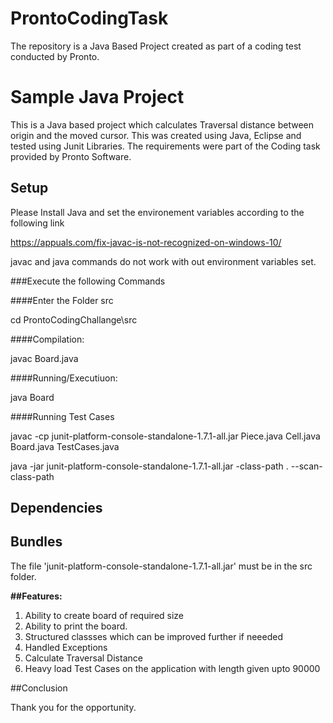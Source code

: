 # ProntoCodingTask
The repository is a Java Based Project created as part of a coding test conducted by Pronto.

# Sample Java Project

This is a Java based project which calculates Traversal distance between origin
and the moved cursor. This was created using Java, Eclipse and tested using Junit Libraries.
The requirements were part of the Coding task provided by Pronto Software. 

## Setup

Please Install Java and set the environement variables according to the following link

https://appuals.com/fix-javac-is-not-recognized-on-windows-10/

javac and java commands do not work with out environment variables set. 

###Execute the following Commands

####Enter the Folder src

cd ProntoCodingChallange\src

####Compilation:

javac Board.java 

####Running/Executiuon:

java Board

####Running Test Cases

javac -cp junit-platform-console-standalone-1.7.1-all.jar Piece.java Cell.java Board.java TestCases.java


java -jar junit-platform-console-standalone-1.7.1-all.jar -class-path . --scan-class-path


## Dependencies


## Bundles

The file 'junit-platform-console-standalone-1.7.1-all.jar' must be in the src folder. 

**##Features:**
1. Ability to create board of required size
2. Ability to print the board.
3. Structured classses which can be improved further if neeeded
4. Handled Exceptions
5. Calculate Traversal Distance
6. Heavy load Test Cases on the application with length given upto 90000


##Conclusion



Thank you for the opportunity.
